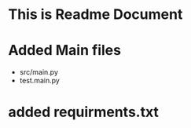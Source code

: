 # This is Readme Document

# Added Main files 

* src/main.py
* test.main.py 

# added requirments.txt 